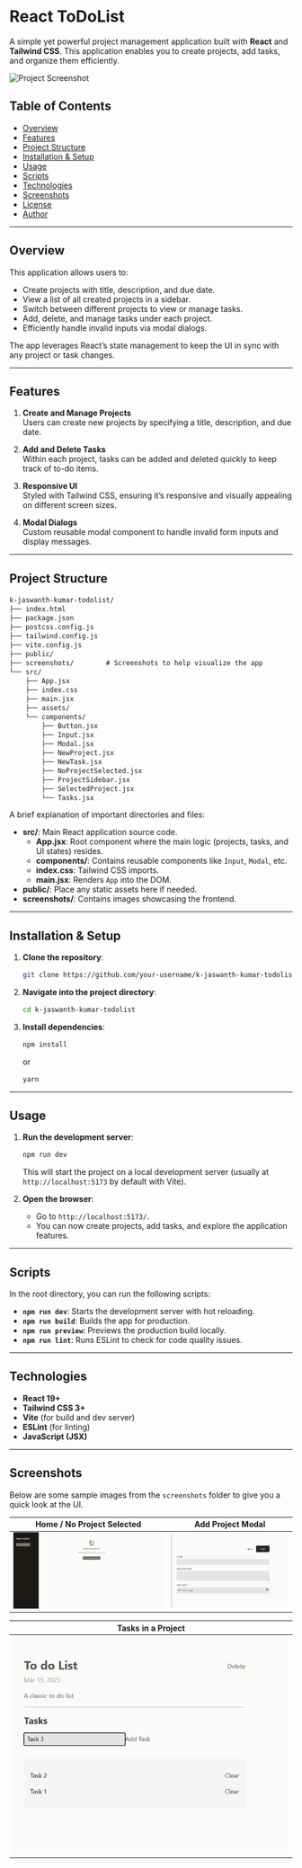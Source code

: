 # React ToDoList

A simple yet powerful project management application built with **React** and **Tailwind CSS**. This application enables you to create projects, add tasks, and organize them efficiently.

![Project Screenshot](screenshots/cover.png)

## Table of Contents

- [Overview](#overview)
- [Features](#features)
- [Project Structure](#project-structure)
- [Installation & Setup](#installation--setup)
- [Usage](#usage)
- [Scripts](#scripts)
- [Technologies](#technologies)
- [Screenshots](#screenshots)
- [License](#license)
- [Author](#author)

---

## Overview

This application allows users to:
- Create projects with title, description, and due date.
- View a list of all created projects in a sidebar.
- Switch between different projects to view or manage tasks.
- Add, delete, and manage tasks under each project.
- Efficiently handle invalid inputs via modal dialogs.

The app leverages React’s state management to keep the UI in sync with any project or task changes.

---

## Features

1. **Create and Manage Projects**  
   Users can create new projects by specifying a title, description, and due date.

2. **Add and Delete Tasks**  
   Within each project, tasks can be added and deleted quickly to keep track of to-do items.

3. **Responsive UI**  
   Styled with Tailwind CSS, ensuring it’s responsive and visually appealing on different screen sizes.

4. **Modal Dialogs**  
   Custom reusable modal component to handle invalid form inputs and display messages.

---

## Project Structure

```
k-jaswanth-kumar-todolist/
├── index.html
├── package.json
├── postcss.config.js
├── tailwind.config.js
├── vite.config.js
├── public/
├── screenshots/        # Screenshots to help visualize the app
└── src/
    ├── App.jsx
    ├── index.css
    ├── main.jsx
    ├── assets/
    └── components/
        ├── Button.jsx
        ├── Input.jsx
        ├── Modal.jsx
        ├── NewProject.jsx
        ├── NewTask.jsx
        ├── NoProjectSelected.jsx
        ├── ProjectSidebar.jsx
        ├── SelectedProject.jsx
        └── Tasks.jsx
```

A brief explanation of important directories and files:

- **src/**: Main React application source code.
  - **App.jsx**: Root component where the main logic (projects, tasks, and UI states) resides.
  - **components/**: Contains reusable components like `Input`, `Modal`, etc.
  - **index.css**: Tailwind CSS imports.
  - **main.jsx**: Renders `App` into the DOM.
- **public/**: Place any static assets here if needed.
- **screenshots/**: Contains images showcasing the frontend.

---

## Installation & Setup

1. **Clone the repository**:
   ```bash
   git clone https://github.com/your-username/k-jaswanth-kumar-todolist.git
   ```
2. **Navigate into the project directory**:
   ```bash
   cd k-jaswanth-kumar-todolist
   ```
3. **Install dependencies**:
   ```bash
   npm install
   ```
   or
   ```bash
   yarn
   ```

---

## Usage

1. **Run the development server**:
   ```bash
   npm run dev
   ```
   This will start the project on a local development server (usually at `http://localhost:5173` by default with Vite).

2. **Open the browser**:
   - Go to `http://localhost:5173/`.
   - You can now create projects, add tasks, and explore the application features.

---

## Scripts

In the root directory, you can run the following scripts:

- **`npm run dev`**: Starts the development server with hot reloading.
- **`npm run build`**: Builds the app for production.
- **`npm run preview`**: Previews the production build locally.
- **`npm run lint`**: Runs ESLint to check for code quality issues.

---

## Technologies

- **React 19+**
- **Tailwind CSS 3+**
- **Vite** (for build and dev server)
- **ESLint** (for linting)
- **JavaScript (JSX)**

---

## Screenshots

Below are some sample images from the `screenshots` folder to give you a quick look at the UI.

| Home / No Project Selected                    | Add Project Modal                      |
|----------------------------------------------|----------------------------------------|
| ![No Project Selected](https://github.com/K-Jaswanth-Kumar/ToDoList/blob/main/screenshots/1.png) | ![New Project Modal](https://github.com/K-Jaswanth-Kumar/ToDoList/blob/main/screenshots/2.png) |

| Tasks in a Project                     |
|----------------------------------------|
|  ![Tasks View](https://github.com/K-Jaswanth-Kumar/ToDoList/blob/main/screenshots/3.png) |

